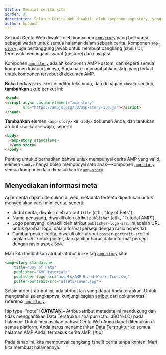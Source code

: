 ```yaml
---
$title: Memulai cerita kita
$order: 3
description: Seluruh Cerita Web diwakili oleh komponen amp-story, yang berfungsi sebagai wadah untuk semua halaman dalam sebuah cerita. Komponen amp-story juga bertanggung jawab untuk ....
author: bpaduch
---
```


Seluruh Cerita Web diwakili oleh komponen [`amp-story`](../../../../documentation/components/reference/amp-story.md) yang berfungsi sebagai wadah untuk semua halaman dalam sebuah cerita. Komponen [`amp-story`](../../../../documentation/components/reference/amp-story.md) juga bertanggung jawab untuk membuat cangkang (shell) UI, termasuk menangani isyarat (gesture) dan navigasi.

Komponen [`amp-story`](../../../../documentation/components/reference/amp-story.md) adalah komponen AMP kustom, dan seperti semua komponen kustom lainnya, Anda harus menambahkan skrip yang terkait untuk komponen tersebut di dokumen AMP.

**Buka** berkas `pets.html` di editor teks Anda, dan di bagian `<head>` section, **tambahkan** skrip berikut ini:

```html
<head>
<script async custom-element="amp-story"
        src="https://ampjs.org/v0/amp-story-1.0.js"></script>
</head>
```

**Tambahkan** elemen `<amp-story>` ke `<body>` dokumen Anda, dan tentukan atribut `standalone` wajib, seperti:

```html
<body>
  <amp-story standalone>
  </amp-story>
</body>
```

Penting untuk diperhatikan bahwa untuk mempunyai cerita AMP yang valid, elemen `<body>` hanya boleh mempunyai satu anak—komponen [`amp-story`](../../../../documentation/components/reference/amp-story.md) semua komponen lain dimasukkan ke [`amp-story`](../../../../documentation/components/reference/amp-story.md).

## Menyediakan informasi meta

Agar cerita dapat ditemukan di web, metadata tertentu diperlukan untuk menyediakan versi mini cerita, seperti:

- Judul cerita, diwakili oleh atribut `title` (cth., "Joy of Pets").
- Nama penayang, diwakili oleh atribut `publisher` (cth., "Tutorial AMP").
- Logo penayang, diwakili oleh atribut `publisher-logo-src`.  Ini adalah URL untuk gambar logo, dalam format persegi dengan rasio aspek 1x1.
- Gambar poster cerita, diwakili oleh atribut `poster-portrait-src`. Ini adalah URL untuk poster, dan gambar harus dalam format persegi dengan rasio aspek 3x4.

Mari kita tambahkan atribut-atribut ini ke tag [`amp-story`](../../../../documentation/components/reference/amp-story.md) kita:

```html
<amp-story standalone
    title="Joy of Pets"
    publisher="AMP tutorials"
    publisher-logo-src="assets/AMP-Brand-White-Icon.svg"
    poster-portrait-src="assets/cover.jpg">
```

Selain atribut-atribut ini, ada atribut lain yang dapat Anda terapkan. Untuk mengetahui selengkapnya, kunjungi bagian [atribut](../../../../documentation/components/reference/amp-story.md#attributes) dari dokumentasi referensi [`amp-story`](../../../../documentation/components/reference/amp-story.md).

[tip type="note"] **CATATAN –**  Atribut-atribut metadata ini mendukung dan tidak menggantikan Data Terstruktur apa pun (cth.: JSON-LD) pada halaman. Untuk memastikan bahwa Cerita Web Anda dapat ditemukan di semua platform, Anda harus menambahkan [Data Terstruktur](../../../../documentation/guides-and-tutorials/optimize-measure/discovery.md#integrate-with-third-party-platforms-through-additional-metadata) ke semua halaman AMP Anda, termasuk cerita AMP. [/tip]

Pada tahap ini, kita mempunyai cangkang (shell) cerita tanpa konten. Mari kita membuat halamannya.

